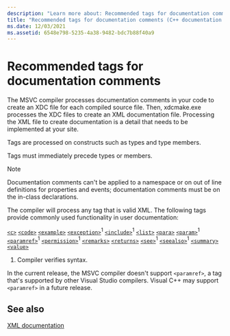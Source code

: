 ```yaml
---
description: "Learn more about: Recommended tags for documentation comments"
title: "Recommended tags for documentation comments (C++ documentation comments)"
ms.date: 12/03/2021
ms.assetid: 6548e798-5235-4a38-9482-bdc7b88f40a9
---
```

# Recommended tags for documentation comments

The MSVC compiler processes documentation comments in your code to create an XDC file for each compiled source file. Then, xdcmake.exe processes the XDC files to create an XML documentation file. Processing the XML file to create documentation is a detail that needs to be implemented at your site.

Tags are processed on constructs such as types and type members.

Tags must immediately precede types or members.

> [!NOTE]
> Documentation comments can't be applied to a namespace or on out of line definitions for properties and events; documentation comments must be on the in-class declarations.

The compiler will process any tag that is valid XML. The following tags provide commonly used functionality in user documentation:

[`<c>`](c-visual-cpp.md)
[`<code>`](code-visual-cpp.md)
[`<example>`](example-visual-cpp.md)
[`<exception>`](exception-visual-cpp.md)<sup>1</sup>
[`<include>`](include-visual-cpp.md)<sup>1</sup>
[`<list>`](list-visual-cpp.md)
[`<para>`](para-visual-cpp.md)
[`<param>`](param-visual-cpp.md)<sup>1</sup>
[`<paramref>`](paramref-visual-cpp.md)<sup>1</sup>
[`<permission>`](permission-visual-cpp.md)<sup>1</sup>
[`<remarks>`](remarks-visual-cpp.md)
[`<returns>`](returns-visual-cpp.md)
[`<see>`](see-visual-cpp.md)<sup>1</sup>
[`<seealso>`](seealso-visual-cpp.md)<sup>1</sup>
[`<summary>`](summary-visual-cpp.md)
[`<value>`](value-visual-cpp.md)

1. Compiler verifies syntax.

In the current release, the MSVC compiler doesn't support `<paramref>`, a tag that's supported by other Visual Studio compilers. Visual C++ may support `<paramref>` in a future release.

## See also

[XML documentation](xml-documentation-visual-cpp.md)
